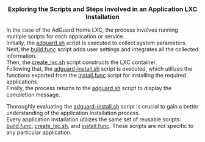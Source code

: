 <h3><div align="center">Exploring the Scripts and Steps Involved in an Application LXC Installation</div></h3>

In the case of the AdGuard Home LXC, the process involves running multiple scripts for each application or service.<br>
Initially, the [adguard.sh](https://github.com/make-nio/ProxmoxScripts/blob/main/ct/adguard.sh) script is executed to collect system parameters.<br>
Next, the [build.func](https://github.com/make-nio/ProxmoxScripts/blob/main/misc/build.func) script adds user settings and integrates all the collected information.<br>
Then, the [create_lxc.sh](https://github.com/make-nio/ProxmoxScripts/blob/main/ct/create_lxc.sh) script constructs the LXC container.<br>
Following that, the [adguard-install.sh](https://github.com/make-nio/ProxmoxScripts/blob/main/install/adguard-install.sh) script is executed, which utilizes the functions exported from the [install.func](https://github.com/make-nio/ProxmoxScripts/blob/main/misc/install.func) script for installing the required applications.<br>
Finally, the process returns to the [adguard.sh](https://github.com/make-nio/ProxmoxScripts/blob/main/ct/adguard.sh) script to display the completion message.<br>

Thoroughly evaluating the [adguard-install.sh](https://github.com/make-nio/ProxmoxScripts/blob/main/install/adguard-install.sh) script is crucial to gain a better understanding of the application installation process.<br>
Every application installation utilizes the same set of reusable scripts: [build.func](https://github.com/make-nio/ProxmoxScripts/blob/main/misc/build.func), [create_lxc.sh](https://github.com/make-nio/ProxmoxScripts/blob/main/ct/create_lxc.sh), and [install.func](https://github.com/make-nio/ProxmoxScripts/blob/main/misc/install.func). These scripts are not specific to any particular application.<br>
